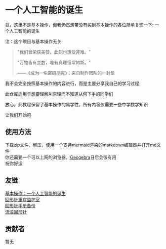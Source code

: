 # 一个人工智能的诞生

氦，这里不是基本操作，但我仍然想带没有买到基本操作的各位简单复现一下: 一个人工智能的诞生

注：这个项目与基本操作无关

> "我们曾荣获美赞，此刻也遭受非难。"
>
> "万物皆有变数，唯有真理恒常如斯。"
>
> ——《成为一名密码朋克》：来自制作团队的一封信

我不会完全按照基本操作的内容进行，而是主要分享我自己的学习过程

此仓库适用于想要理解AI原理而不知道从何下手的同学们

放心，此教程保留了基本操作的易学性，所有内容仅需要一些中学数学知识

让我们开始吧

## 使用方法

下载zip文件，解压，使用一个支持mermaid渲染的markdown编辑器并打开md文件  
你还需要一个可以上网的浏览器，[Geogebra](Geogebra.org/calculator)日后会很有用  
祝你好运

## 友链

[基本操作：一个人工智能的诞生](https://jibencaozuo.com/zh-Hans/videoSeries/1/episode/1)  
[回形针重症监护室](https://ipaperclip.icu/)  
[回形针手册备份](http://ipaperclip.live/)  
[流浪回形针](https://wandering-paperclip.glitch.me/)  

## 贡献者

暂无
